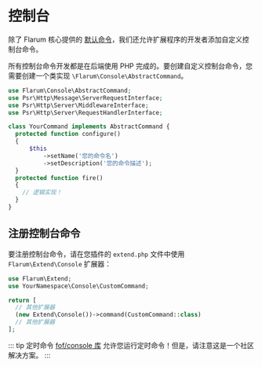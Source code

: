 <template>
  <outdated class="blue"></outdated>
</template>

# 控制台

除了 Flarum 核心提供的 [默认命令](../console.md)，我们还允许扩展程序的开发者添加自定义控制台命令。

所有控制台命令开发都是在后端使用 PHP 完成的。要创建自定义控制台命令，您需要创建一个类实现 `\Flarum\Console\AbstractCommand`。

```php
use Flarum\Console\AbstractCommand;
use Psr\Http\Message\ServerRequestInterface;
use Psr\Http\Server\MiddlewareInterface;
use Psr\Http\Server\RequestHandlerInterface;

class YourCommand implements AbstractCommand {
  protected function configure()
  {
      $this
          ->setName('您的命令名')
          ->setDescription('您的命令描述');
  }
  protected function fire()
  {
    // 逻辑实现！
  }
}
```

## 注册控制台命令

要注册控制台命令，请在您插件的 `extend.php` 文件中使用 `Flarum\Extend\Console` 扩展器：

```php
use Flarum\Extend;
use YourNamespace\Console\CustomCommand;

return [
  // 其他扩展器
  (new Extend\Console())->command(CustomCommand::class)
  // 其他扩展器
];
```

::: tip 定时命令
[fof/console 库](https://github.com/FriendsOfFlarum/console) 允许您运行定时命令！但是，请注意这是一个社区解决方案。
:::
